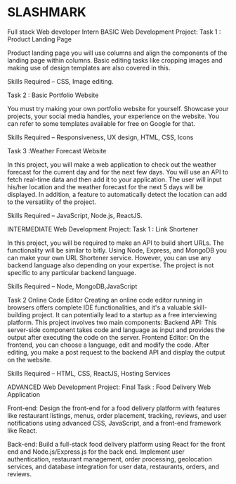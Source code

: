 # SLASHMARK
Full stack Web developer Intern
BASIC Web Development Project:
Task 1 : Product Landing Page

Product landing page you will use columns and align the components of the landing page within columns. Basic editing tasks like cropping images and making use of design templates are also covered in this.

Skills Required – CSS, Image editing.

Task 2 : Basic Portfolio Website

You must try making your own portfolio website for yourself. Showcase your projects, your social media handles, your experience on the website. You can refer to some templates available for free on Google for that.

Skills Required – Responsiveness, UX design, HTML, CSS, Icons

Task 3 :Weather Forecast Website

In this project, you will make a web application to check out the weather forecast for the current day and for the next few days. You will use an API to fetch real-time data and then add it to your application. The user will input his/her location and the weather forecast for the next 5 days will be displayed. In addition, a feature to automatically detect the location can add to the versatility of the project.

Skills Required – JavaScript, Node.js, ReactJS.

INTERMEDIATE Web Development Project:
Task 1 : Link Shortener

In this project, you will be required to make an API to build short URLs. The functionality will be similar to bitly. Using Node, Express, and MongoDB you can make your own URL Shortener service. However, you can use any backend language also depending on your expertise. The project is not specific to any particular backend language.

Skills Required – Node, MongoDB,JavaScript



Task 2 Online Code Editor Creating an online code editor running in browsers offers complete IDE functionalities, and it's a valuable skill-building project. It can potentially lead to a startup as a free interviewing platform. This project involves two main components: Backend API: This server-side component takes code and language as input and provides the output after executing the code on the server. Frontend Editor: On the frontend, you can choose a language, edit and modify the code. After editing, you make a post request to the backend API and display the output on the website.

Skills Required – HTML, CSS, ReactJS, Hosting Services



ADVANCED Web Development Project:
Final Task : Food Delivery Web Application

Front-end: Design the front-end for a food delivery platform with features like restaurant listings, menus, order placement, tracking, reviews, and user notifications using advanced CSS, JavaScript, and a front-end framework like React.

Back-end: Build a full-stack food delivery platform using React for the front end and Node.js/Express.js for the back end. Implement user authentication, restaurant management, order processing, geolocation services, and database integration for user data, restaurants, orders, and reviews.
